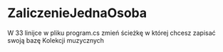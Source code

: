 # ZaliczenieJednaOsoba
W 33 linijce w pliku program.cs zmień ścieżkę w której chcesz zapisać swoją bazę Kolekcji muzycznych
